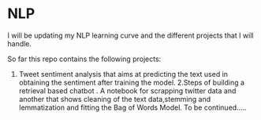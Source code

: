 # NLP
I will be updating my NLP learning curve and the different projects that I will handle.

So far this repo contains the following projects: 

1. Tweet sentiment analysis that aims at predicting the text used in obtaining the sentiment after training the model.
2.Steps of building a retrieval based chatbot . A notebook for scrapping twitter data and another that shows cleaning of the 
  text data,stemming and lemmatization and fitting the Bag of Words Model. To be continued.....
